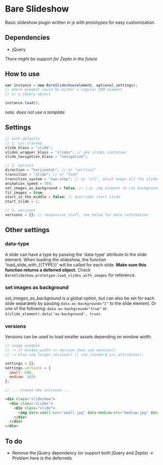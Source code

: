# Bare Slideshow

Basic slideshow plugin written in js with prototypes for easy customization.


## Dependencies

- jQuery

*There might be support for Zepto in the future*


## How to use

```javascript
var instance = new BareSlideshow(element, optional_settings);
// where element could be either a regular DOM element
// or a jQuery object

instance.load();
```

*note: does not use a template*


## Settings

```javascript
// with defaults
// 1. css classes
slide_klass = "slide";
slides_wrapper_klass = "slides"; // aka slides container
slide_navigation_klass = "navigation";

// 2. options
direction = "horizontal"; // or "vertical"
transition = "slide"; // or "fade"
transition_system = "two-step"; // or "all", which keeps all the slides in the DOM
animation_speed = 350;
set_images_as_background = false; // i.e. img element vs css background on slide element
fit_images = true;
start_in_the_middle = false; // overrides start slide
start_slide = 1;

// 3. versions
versions = {}; // responsive stuff, see below for more information
```


## Other settings

### data-type

A slide can have a type by passing the 'data-type' attribute to the slide element.
When loading the slideshow, the function 'load_slide_with_{{TYPE}}' will be called for each slide.
**Make sure this function returns a deferred object.**
Check `BareSlideshow.prototype.load_slides_with_images` for reference.

### set images as background

*set_images_as_background* is a global option, but can also be set for each slide separately by passing
  `data-as-background="1"` to the slide element. Or one of the following:
  `data-as-background="true"` or `$(slide_element).data('as-background', true)`.

### versions

Versions can be used to load smaller assets depending on window width.

```javascript
// usage example
// -> if window_width <= version then use_version()
// -> else use_larger_version() || use_standard_src_attribute();

settings = {};
settings.versions = {
  small: 640,
  medium: 1024
};

// ... create new instance ...
```

```html
<div class="slideshow">
  <div class="slides">
    <div class="slide">
      <img data-small-src="small.jpg" data-medium-src="medium.jpg" data-src="original.jpg" />
    </div>
  </div>
</div>
```


## To do

- Remove the jQuery dependency (or support both jQuery and Zepto)
  -> Problem here is the deferreds
